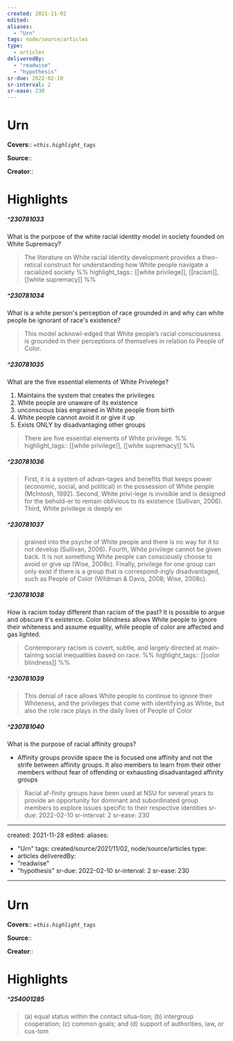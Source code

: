 ```yaml
---
created: 2021-11-02
edited: 
aliases:
  - "Urn"
tags: node/source/articles
type:
  - articles
deliveredBy:
  - "readwise"
  - "hypothesis"
sr-due: 2022-02-10
sr-interval: 2
sr-ease: 230
---
```

# Urn

**Covers**:: 
*`=this.highlight_tags`*

**Source**:: 

**Creator**::

# Highlights
##### ^230781033
What is the purpose of the white racial identity model in society founded on White Supremacy?  
> The literature on White racial identity development provides a theo-retical construct for understanding how White people navigate a racialized society 
%%
highlight_tags:: [[white privilege]], [[racism]], [[white supremacy]]
%%
##### ^230781034
What is a white person's perception of race grounded in and why can white people be ignorant of race's existence?  
> This model acknowl-edged that White people’s racial consciousness is grounded in their perceptions of themselves in relation to People of Color. 

##### ^230781035
What are the five essential elements of White Privelege?
1. Maintains the system that creates the privileges
2. White people are unaware of its existence
3. unconscious bias engrained in White people from birth
4. White people cannot avoid it or give it up
5. Exists ONLY by disadvantaging other groups  
> There are five essential elements of White privilege. 
%%
highlight_tags:: [[white privilege]], [[white supremacy]]
%%
##### ^230781036
  
> First, it is a system of advan-tages and benefits that keeps power (economic, social, and political) in the possession of White people (McIntosh, 1992). Second, White privi-lege is invisible and is designed for the behold-er to remain oblivious to its existence (Sullivan, 2006). Third, White privilege is deeply en 

##### ^230781037
  
> grained into the psyche of White people and there is no way for it to not develop (Sullivan, 2006). Fourth, White privilege cannot be given back. It is not something White people can consciously choose to avoid or give up (Wise, 2008c). Finally, privilege for one group can only exist if there is a group that is correspond-ingly disadvantaged, such as People of Color (Wildman & Davis, 2008; Wise, 2008c). 

##### ^230781038
How is racism today different than racism of the past?
It is possible to argue and obscure it's existence. Color blindness allows White people to ignore their whiteness and assume equality, while people of color are affected and gas lighted.  
> Contemporary racism is covert, subtle, and largely directed at main-taining social inequalities based on race. 
%%
highlight_tags:: [[color blindness]]
%%
##### ^230781039
  
> This denial of race allows White people to continue to ignore their Whiteness, and the privileges that come with identifying as White, but also the role race plays in the daily lives of People of Color 

##### ^230781040
What is the purpose of racial affinity groups?
- Affinity groups provide space the is focused one affinity and not the strife between affinity groups. It also members to learn from their other members without fear of offending or exhausting disadvantaged affinity groups  
> Racial af-finity groups have been used at NSU for several years to provide an opportunity for dominant and subordinated group members to explore issues specific to their respective identities 
sr-due: 2022-02-10
sr-interval: 2
sr-ease: 230
---
created: 2021-11-28
edited: 
aliases:
  - "Urn"
tags: created/source/2021/11/02, node/source/articles
type: 
  - articles
deliveredBy: 
  - "readwise"
  - "hypothesis"
sr-due: 2022-02-10
sr-interval: 2
sr-ease: 230
---
# Urn

**Covers**:: 
*`=this.highlight_tags`*

**Source**:: 

**Creator**::

# Highlights
##### ^254001285
  
> (a) equal status within the contact situa-tion; (b) intergroup cooperation; (c) common goals; and (d) support of authorities, law, or cus-tom 

